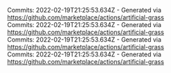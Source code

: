 Commits: 2022-02-19T21:25:53.634Z - Generated via https://github.com/marketplace/actions/artificial-grass
<br>
Commits: 2022-02-19T21:25:53.634Z - Generated via https://github.com/marketplace/actions/artificial-grass
<br>
Commits: 2022-02-19T21:25:53.634Z - Generated via https://github.com/marketplace/actions/artificial-grass
<br>
Commits: 2022-02-19T21:25:53.634Z - Generated via https://github.com/marketplace/actions/artificial-grass
<br>
